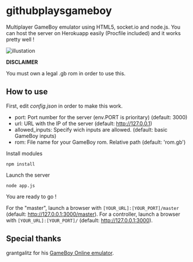 githubplaysgameboy
==================

Multiplayer GameBoy emulator using HTML5, socket.io and node.js.
You can host the server on Herokuapp easily (Procfile included) and it works pretty well !

![illustation](https://googledrive.com/host/0B71TAoXLSxy6VEVvRE4yN3JtRGs/bpgb.png)

**DISCLAIMER**

You must own a legal .gb rom in order to use this.

How to use
----------

First, edit *config.json* in order to make this work.

* port: Port number for the server (env.PORT is prioritary) (default: 3000)
* url: URL with the IP of the server (default: http://127.0.0.1)
* allowed_inputs: Specify wich inputs are allowed. (default: basic GameBoy inputs)
* rom: File name for your GameBoy rom. Relative path (default: 'rom.gb')

Install modules

`npm install`

Launch the server

`node app.js`

You are ready to go !

For the "master", launch a browser with `[YOUR_URL]:[YOUR_PORT]/master` (default: http://127.0.0.1:3000/master).
For a controller, launch a browser with `[YOUR_URL]:[YOUR_PORT]/` (default: http://127.0.0.1:3000).

Special thanks
--------------

grantgalitz for his [GameBoy Online emulator](https://github.com/grantgalitz/GameBoy-Online).